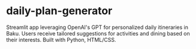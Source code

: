 # daily-plan-generator
Streamlit app leveraging OpenAI's GPT for personalized daily itineraries in Baku. Users receive tailored suggestions for activities and dining based on their interests. Built with Python, HTML/CSS.
